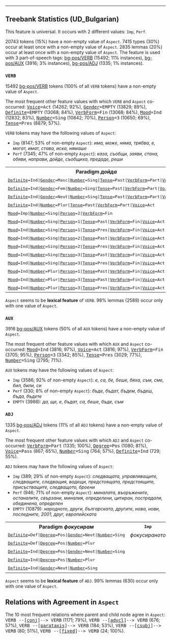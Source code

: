 

--------------------------------------------------------------------------------

## Treebank Statistics (UD_Bulgarian)

This feature is universal.
It occurs with 2 different values: `Imp`, `Perf`.

20743 tokens (15%) have a non-empty value of `Aspect`.
7415 types (30%) occur at least once with a non-empty value of `Aspect`.
2835 lemmas (20%) occur at least once with a non-empty value of `Aspect`.
The feature is used with 3 part-of-speech tags: [bg-pos/VERB]() (15492; 11% instances), [bg-pos/AUX]() (3916; 3% instances), [bg-pos/ADJ]() (1335; 1% instances).

### `VERB`

15492 [bg-pos/VERB]() tokens (100% of all `VERB` tokens) have a non-empty value of `Aspect`.

The most frequent other feature values with which `VERB` and `Aspect` co-occurred: <tt><a href="Voice.html">Voice</a>=Act</tt> (14262; 92%), <tt><a href="Gender.html">Gender</a>=EMPTY</tt> (13829; 89%), <tt><a href="Definite.html">Definite</a>=EMPTY</tt> (13068; 84%), <tt><a href="VerbForm.html">VerbForm</a>=Fin</tt> (13068; 84%), <tt><a href="Mood.html">Mood</a>=Ind</tt> (12832; 83%), <tt><a href="Number.html">Number</a>=Sing</tt> (10842; 70%), <tt><a href="Person.html">Person</a>=3</tt> (10650; 69%), <tt><a href="Tense.html">Tense</a>=Pres</tt> (8879; 57%).

`VERB` tokens may have the following values of `Aspect`:

* `Imp` (8147; 53% of non-empty `Aspect`): <em>има, може, няма, трябва, е, могат, имат, става, иска, нямаше</em>
* `Perf` (7345; 47% of non-empty `Aspect`): <em>каза, съобщи, заяви, стана, обяви, направи, дойде, съобщиха, предаде, реши</em>

<table>
  <tr><th>Paradigm <i>дойда</i></th><th><tt>Imp</tt></th><th><tt>Perf</tt></th></tr>
  <tr><td><tt><a href="Definite.html">Definite</a>=Ind|<a href="Gender.html">Gender</a>=Masc|<a href="Number.html">Number</a>=Sing|<a href="Tense.html">Tense</a>=Past|<a href="VerbForm.html">VerbForm</a>=Part|<a href="Voice.html">Voice</a>=Act</tt></td><td></td><td><em>дошъл</em></td></tr>
  <tr><td><tt><a href="Definite.html">Definite</a>=Ind|<a href="Gender.html">Gender</a>=Fem|<a href="Number.html">Number</a>=Sing|<a href="Tense.html">Tense</a>=Past|<a href="VerbForm.html">VerbForm</a>=Part|<a href="Voice.html">Voice</a>=Act</tt></td><td></td><td><em>дошла</em></td></tr>
  <tr><td><tt><a href="Definite.html">Definite</a>=Ind|<a href="Gender.html">Gender</a>=Neut|<a href="Number.html">Number</a>=Sing|<a href="Tense.html">Tense</a>=Past|<a href="VerbForm.html">VerbForm</a>=Part|<a href="Voice.html">Voice</a>=Act</tt></td><td></td><td><em>дошло</em></td></tr>
  <tr><td><tt><a href="Definite.html">Definite</a>=Ind|<a href="Number.html">Number</a>=Plur|<a href="Tense.html">Tense</a>=Past|<a href="VerbForm.html">VerbForm</a>=Part|<a href="Voice.html">Voice</a>=Act</tt></td><td></td><td><em>дошли</em></td></tr>
  <tr><td><tt><a href="Mood.html">Mood</a>=Imp|<a href="Number.html">Number</a>=Sing|<a href="Person.html">Person</a>=2|<a href="VerbForm.html">VerbForm</a>=Fin</tt></td><td><em>ела</em></td><td></td></tr>
  <tr><td><tt><a href="Mood.html">Mood</a>=Ind|<a href="Number.html">Number</a>=Sing|<a href="Person.html">Person</a>=1|<a href="Tense.html">Tense</a>=Past|<a href="VerbForm.html">VerbForm</a>=Fin|<a href="Voice.html">Voice</a>=Act</tt></td><td></td><td><em>Дойдох</em></td></tr>
  <tr><td><tt><a href="Mood.html">Mood</a>=Ind|<a href="Number.html">Number</a>=Sing|<a href="Person.html">Person</a>=1|<a href="Tense.html">Tense</a>=Pres|<a href="VerbForm.html">VerbForm</a>=Fin|<a href="Voice.html">Voice</a>=Act</tt></td><td></td><td><em>дойда</em></td></tr>
  <tr><td><tt><a href="Mood.html">Mood</a>=Ind|<a href="Number.html">Number</a>=Sing|<a href="Person.html">Person</a>=2|<a href="Tense.html">Tense</a>=Past|<a href="VerbForm.html">VerbForm</a>=Fin|<a href="Voice.html">Voice</a>=Act</tt></td><td></td><td><em>дойде</em></td></tr>
  <tr><td><tt><a href="Mood.html">Mood</a>=Ind|<a href="Number.html">Number</a>=Sing|<a href="Person.html">Person</a>=2|<a href="Tense.html">Tense</a>=Pres|<a href="VerbForm.html">VerbForm</a>=Fin|<a href="Voice.html">Voice</a>=Act</tt></td><td></td><td><em>дойдеш</em></td></tr>
  <tr><td><tt><a href="Mood.html">Mood</a>=Ind|<a href="Number.html">Number</a>=Sing|<a href="Person.html">Person</a>=3|<a href="Tense.html">Tense</a>=Past|<a href="VerbForm.html">VerbForm</a>=Fin|<a href="Voice.html">Voice</a>=Act</tt></td><td></td><td><em>дойде</em></td></tr>
  <tr><td><tt><a href="Mood.html">Mood</a>=Ind|<a href="Number.html">Number</a>=Sing|<a href="Person.html">Person</a>=3|<a href="Tense.html">Tense</a>=Pres|<a href="VerbForm.html">VerbForm</a>=Fin|<a href="Voice.html">Voice</a>=Act</tt></td><td></td><td><em>дойде</em></td></tr>
  <tr><td><tt><a href="Mood.html">Mood</a>=Ind|<a href="Number.html">Number</a>=Plur|<a href="Person.html">Person</a>=1|<a href="Tense.html">Tense</a>=Past|<a href="VerbForm.html">VerbForm</a>=Fin|<a href="Voice.html">Voice</a>=Act</tt></td><td></td><td><em>дойдохме</em></td></tr>
  <tr><td><tt><a href="Mood.html">Mood</a>=Ind|<a href="Number.html">Number</a>=Plur|<a href="Person.html">Person</a>=3|<a href="Tense.html">Tense</a>=Past|<a href="VerbForm.html">VerbForm</a>=Fin|<a href="Voice.html">Voice</a>=Act</tt></td><td></td><td><em>дойдоха</em></td></tr>
  <tr><td><tt><a href="Mood.html">Mood</a>=Ind|<a href="Number.html">Number</a>=Plur|<a href="Person.html">Person</a>=3|<a href="Tense.html">Tense</a>=Pres|<a href="VerbForm.html">VerbForm</a>=Fin|<a href="Voice.html">Voice</a>=Act</tt></td><td></td><td><em>дойдат</em></td></tr>
</table>

`Aspect` seems to be **lexical feature** of `VERB`. 98% lemmas (2589) occur only with one value of `Aspect`.

### `AUX`

3916 [bg-pos/AUX]() tokens (50% of all `AUX` tokens) have a non-empty value of `Aspect`.

The most frequent other feature values with which `AUX` and `Aspect` co-occurred: <tt><a href="Mood.html">Mood</a>=Ind</tt> (3816; 97%), <tt><a href="Voice.html">Voice</a>=Act</tt> (3816; 97%), <tt><a href="VerbForm.html">VerbForm</a>=Fin</tt> (3705; 95%), <tt><a href="Person.html">Person</a>=3</tt> (3342; 85%), <tt><a href="Tense.html">Tense</a>=Pres</tt> (3029; 77%), <tt><a href="Number.html">Number</a>=Sing</tt> (2795; 71%).

`AUX` tokens may have the following values of `Aspect`:

* `Imp` (3586; 92% of non-empty `Aspect`): <em>е, са, бе, беше, бяха, съм, сме, бил, били, си</em>
* `Perf` (330; 8% of non-empty `Aspect`): <em>бъде, бъдат, бъдем, бъдеш, бъда, бъдете</em>
* `EMPTY` (3986): <em>да, ще, е, бъдат, са, беше, бъде, съм</em>

### `ADJ`

1335 [bg-pos/ADJ]() tokens (11% of all `ADJ` tokens) have a non-empty value of `Aspect`.

The most frequent other feature values with which `ADJ` and `Aspect` co-occurred: <tt><a href="VerbForm.html">VerbForm</a>=Part</tt> (1335; 100%), <tt><a href="Degree.html">Degree</a>=Pos</tt> (1080; 81%), <tt><a href="Voice.html">Voice</a>=Pass</tt> (867; 65%), <tt><a href="Number.html">Number</a>=Sing</tt> (764; 57%), <tt><a href="Definite.html">Definite</a>=Ind</tt> (729; 55%).

`ADJ` tokens may have the following values of `Aspect`:

* `Imp` (389; 29% of non-empty `Aspect`): <em>следващата, управляващите, следващите, следващия, водещи, предстоящата, предстоящите, присъстващите, следващото, броени</em>
* `Perf` (946; 71% of non-empty `Aspect`): <em>миналата, въоръжените, останалите, свързани, миналия, определени, цитиран, пострадали, обединена, определен</em>
* `EMPTY` (10879): <em>народното, други, българската, другите, нова, нови, последните, 2001, друг, европейската</em>

<table>
  <tr><th>Paradigm <i>фокусирам</i></th><th><tt>Imp</tt></th><th><tt>Perf</tt></th></tr>
  <tr><td><tt><a href="Definite.html">Definite</a>=Def|<a href="Degree.html">Degree</a>=Pos|<a href="Gender.html">Gender</a>=Neut|<a href="Number.html">Number</a>=Sing</tt></td><td><em>фокусираното</em></td><td></td></tr>
  <tr><td><tt><a href="Definite.html">Definite</a>=Def|<a href="Degree.html">Degree</a>=Pos|<a href="Number.html">Number</a>=Plur</tt></td><td></td><td><em>фокусираните</em></td></tr>
  <tr><td><tt><a href="Definite.html">Definite</a>=Ind|<a href="Degree.html">Degree</a>=Pos|<a href="Gender.html">Gender</a>=Neut|<a href="Number.html">Number</a>=Sing</tt></td><td></td><td><em>фокусирано</em></td></tr>
  <tr><td><tt><a href="Definite.html">Definite</a>=Ind|<a href="Degree.html">Degree</a>=Pos|<a href="Number.html">Number</a>=Plur</tt></td><td></td><td><em>фокусирани</em></td></tr>
  <tr><td><tt><a href="Definite.html">Definite</a>=Ind|<a href="Gender.html">Gender</a>=Neut|<a href="Number.html">Number</a>=Sing</tt></td><td></td><td><em>фокусирано</em></td></tr>
</table>

`Aspect` seems to be **lexical feature** of `ADJ`. 99% lemmas (630) occur only with one value of `Aspect`.

## Relations with Agreement in `Aspect`

The 10 most frequent relations where parent and child node agree in `Aspect`:
<tt>VERB --[<a href="../dep/conj.html">conj</a>]--> VERB</tt> (1171; 79%),
<tt>VERB --[<a href="../dep/advcl.html">advcl</a>]--> VERB</tt> (676; 57%),
<tt>VERB --[<a href="../dep/parataxis.html">parataxis</a>]--> VERB</tt> (184; 53%),
<tt>VERB --[<a href="../dep/csubj.html">csubj</a>]--> VERB</tt> (80; 51%),
<tt>VERB --[<a href="../dep/fixed.html">fixed</a>]--> VERB</tt> (24; 100%).

